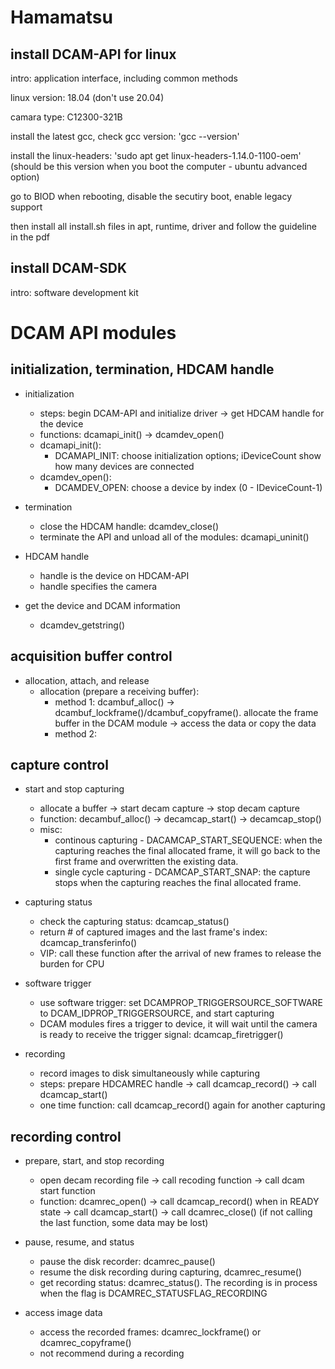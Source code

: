 # Hamamatsu

## install DCAM-API for linux 

intro: application interface, including common methods

linux version: 18.04 (don't use 20.04)

camara type: C12300-321B

install the latest gcc, check gcc version: 'gcc --version'

install the linux-headers: 'sudo apt get linux-headers-1.14.0-1100-oem' (should be this version when you boot the computer - ubuntu advanced option)

go to BIOD when rebooting, disable the secutiry boot, enable legacy support

then install all install.sh files in apt, runtime, driver and follow the guideline in the pdf

## install DCAM-SDK

intro: software development kit

# DCAM API modules

## initialization, termination, HDCAM handle

- initialization
  - steps: begin DCAM-API and initialize driver -> get HDCAM handle for the device 
  - functions: dcamapi_init() -> dcamdev_open()
  - dcamapi_init(): 
    - DCAMAPI_INIT: choose initialization options; iDeviceCount show how many devices are connected
  - dcamdev_open():
    - DCAMDEV_OPEN: choose a device by index (0 - IDeviceCount-1)

- termination
  - close the HDCAM handle: dcamdev_close()
  - terminate the API and unload all of the modules: dcamapi_uninit()

- HDCAM handle
  - handle is the device on HDCAM-API
  - handle specifies the camera

- get the device and DCAM information 
  - dcamdev_getstring()

## acquisition buffer control

- allocation, attach, and release
  - allocation (prepare a receiving buffer):
      - method 1: dcambuf_alloc() -> dcambuf_lockframe()/dcambuf_copyframe(). allocate the frame buffer in the DCAM module -> access the data or copy the data
      - method 2: 

## capture control

- start and stop capturing
  - allocate a buffer -> start decam capture -> stop decam capture
  - function: decambuf_alloc() -> decamcap_start() -> decamcap_stop()
  - misc: 
    - continous capturing - DACAMCAP_START_SEQUENCE: when the capturing reaches the final allocated frame, it will go back to the first frame and overwritten the existing data.
    - single cycle capturing - DCAMCAP_START_SNAP: the capture stops when the capturing reaches the final allocated frame.

- capturing status
  - check the capturing status: dcamcap_status()
  - return # of captured images and the last frame's index: dcamcap_transferinfo()
  - VIP: call these function after the arrival of new frames to release the burden for CPU
  
- software trigger
  - use software trigger: set DCAMPROP_TRIGGERSOURCE_SOFTWARE to DCAM_IDPROP_TRIGGERSOURCE, and start capturing
  - DCAM modules fires a trigger to device, it will wait until the camera is ready to receive the trigger signal: dcamcap_firetrigger()
  
- recording
  - record images to disk simultaneously while capturing
  - steps: prepare HDCAMREC handle -> call dcamcap_record() -> call dcamcap_start()
  - one time function: call dcamcap_record() again for another capturing
  
## recording control

- prepare, start, and stop recording
  - open decam recording file -> call recoding function -> call dcam start function 
  - function: dcamrec_open() -> call dcamcap_record() when in READY state -> call dcamcap_start() -> call dcamrec_close() (if not calling the last function, some data may be lost)

- pause, resume, and status
  - pause the disk recorder: dcamrec_pause()
  - resume the disk recording during capturing, dcamrec_resume()
  - get recording status: dcamrec_status(). The recording is in process when the flag is DCAMREC_STATUSFLAG_RECORDING

- access image data
  - access the recorded frames: dcamrec_lockframe() or dcamrec_copyframe()
  - not recommend during a recording
